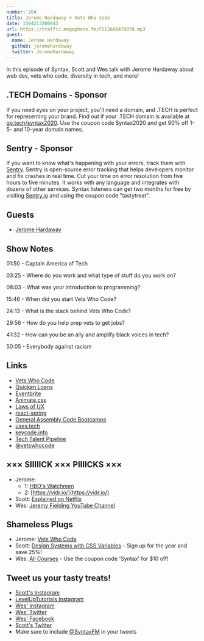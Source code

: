 ```yaml
---
number: 264
title: Jerome Hardaway + Vets Who Code
date: 1594213200843
url: https://traffic.megaphone.fm/FSI2608470878.mp3
guest:
  name: Jerome Hardaway
  github: jeromehardaway
  twitter: JeromeHardaway
---
```


In this episode of Syntax, Scott and Wes talk with Jerome Hardaway about web dev, vets who code, diversity in tech, and more!

## .TECH Domains - Sponsor
If you need eyes on your project, you'll need a domain, and .TECH is perfect for representing your brand. Find out if your .TECH domain is available at [go.tech/syntax2020](https://go.tech/syntax2020). Use the coupon code Syntax2020 and get 90% off 1- 5- and 10-year domain names.

## Sentry - Sponsor
If you want to know what's happening with your errors, track them with [Sentry](https://sentry.io/). Sentry is open-source error tracking that helps developers monitor and fix crashes in real time. Cut your time on error resolution from five hours to five minutes. It works with any language and integrates with dozens of other services. Syntax listeners can get two months for free by visiting [Sentry.io](https://sentry.io/) and using the coupon code "tastytreat".

## Guests
* [Jerome Hardaway](https://twitter.com/JeromeHardaway)

## Show Notes

01:50 - Captain America of Tech

03:25 - Where do you work and what type of stuff do you work on?

08:03 - What was your introduction to programming?

15:46 - When did you start Vets Who Code?

24:13 - What is the stack behind Vets Who Code?

29:56 - How do you help prep vets to get jobs?

41:32 - How can you be an ally and amplify black voices in tech?

50:05 - Everybody against racism

## Links
* [Vets Who Code](https://vetswhocode.io/)
* [Quicken Loans](https://www.quickenloans.com/)
* [Eventbrite](https://www.eventbrite.com/)
* [Animate.css](https://animate.style/)
* [Laws of UX](https://lawsofux.com/)
* [react-spring](https://www.react-spring.io/)
* [General Assembly Code Bootcamps](https://generalassemb.ly/)
* [uses.tech](https://uses.tech/)
* [keycode.info](http://keycode.info/)
* [Tech Talent Pipeline](https://www.techtalentpipeline.nyc/)
* [@vetswhocode](https://twitter.com/vetswhocode)

## ××× SIIIIICK ××× PIIIICKS ×××
* Jerome:
  * 1: [HBO's Watchmen](https://www.hbo.com/watchmen)
  * 2: [https://vidr.io/](https://vidr.io/)
* Scott: [Explained on Netflix](https://www.netflix.com/title/80216752)
* Wes: [Jeremy Fielding YouTube Channel](https://www.youtube.com/channel/UC_SLthyNX_ivd-dmsFgmJVg)

## Shameless Plugs
* Jerome: [Vets Who Code](https://vetswhocode.io/)
* Scott: [Design Systems with CSS Variables](https://www.leveluptutorials.com/pro) - Sign up for the year and save 25%!
* Wes: [All Courses](https://wesbos.com/courses/) - Use the coupon code 'Syntax' for $10 off!

## Tweet us your tasty treats!
* [Scott's Instagram](https://www.instagram.com/stolinski/)
* [LevelUpTutorials Instagram](https://www.instagram.com/LevelUpTutorials/)
* [Wes' Instagram](https://www.instagram.com/wesbos/)
* [Wes' Twitter](https://twitter.com/wesbos)
* [Wes' Facebook](https://www.facebook.com/wesbos.developer)
* [Scott's Twitter](https://twitter.com/stolinski)
* Make sure to include [@SyntaxFM](https://twitter.com/SyntaxFM) in your tweets
